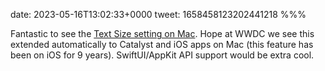 date: 2023-05-16T13:02:33+0000
tweet: 1658458123202441218
%%%

Fantastic to see the [Text Size setting on Mac](https://www.apple.com/newsroom/2023/05/apple-previews-live-speech-personal-voice-and-more-new-accessibility-features/). Hope at WWDC we see this extended automatically to Catalyst and iOS apps on Mac (this feature has been on iOS for 9 years). SwiftUI/AppKit API support would be extra cool.
